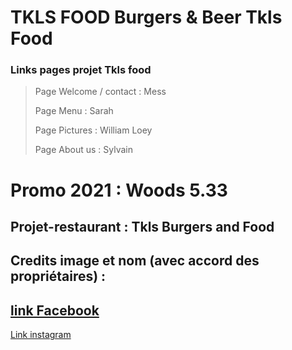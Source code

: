 # TKLS FOOD Burgers & Beer Tkls Food

### Links pages projet Tkls food 

> Page Welcome / contact : Mess
> 
> Page Menu : Sarah
> 
> Page Pictures : William Loey
> 
> Page About us : Sylvain



# Promo 2021 : Woods 5.33

## Projet-restaurant : Tkls Burgers and Food

Credits image et nom (avec accord des propriétaires) : 
-
[link Facebook](https://www.facebook.com/pages/category/Fast-Food-Restaurant/TKLS-FOOD-BurgersBeers-110805740802476/)
-
[Link instagram](https://www.instagram.com/tkls_food/)
